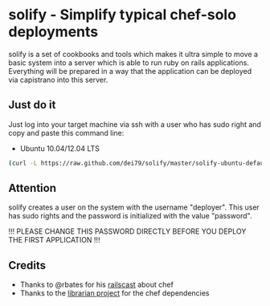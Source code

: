 # solify - Simplify typical chef-solo deployments

solify is a set of cookbooks and tools which makes it ultra simple to move a basic system into a server which is able to run ruby on rails applications. Everything will be prepared in a way that the application can be deployed via capistrano into this server. 

## Just do it
Just log into your target machine via ssh with a user who has sudo right and copy and paste this command line:

* Ubuntu 10.04/12.04 LTS

 ```bash
 (curl -L https://raw.github.com/dei79/solify/master/solify-ubuntu-default | bash)
 ```

## Attention
solify creates a user on the system with the username "deployer". This user has sudo rights and the password is
initialized with the value "password".

!!! PLEASE CHANGE THIS PASSWORD DIRECTLY BEFORE YOU DEPLOY THE FIRST APPLICATION !!!

## Credits

* Thanks to @rbates for his [railscast](http://railscasts.com/episodes/339-chef-solo-basics) about chef
* Thanks to the [librarian project](https://github.com/applicationsonline/librarian) for the chef dependencies